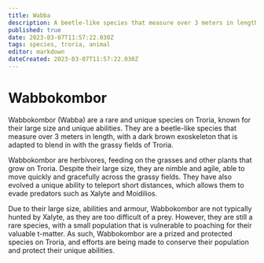 ```yaml
---
title: Wabba
description: A beetle-like species that measure over 3 meters in length, with a dark brown exoskeleton that is adapted to blend in with the grassy fields of Troria.
published: true
date: 2023-03-07T11:57:22.030Z
tags: species, troria, animal
editor: markdown
dateCreated: 2023-03-07T11:57:22.030Z
---
```


# Wabbokombor
Wabbokombor (Wabba) are a rare and unique species on Troria, known for their large size and unique abilities. They are a beetle-like species that measure over 3 meters in length, with a dark brown exoskeleton that is adapted to blend in with the grassy fields of Troria.

Wabbokombor are herbivores, feeding on the grasses and other plants that grow on Troria. Despite their large size, they are nimble and agile, able to move quickly and gracefully across the grassy fields. They have also evolved a unique ability to teleport short distances, which allows them to evade predators such as Xalyte and Moidilios.

Due to their large size, abilities and armour, Wabbokombor are not typically hunted by Xalyte, as they are too difficult of a prey. However, they are still a rare species, with a small population that is vulnerable to poaching for their valuable t-matter. As such, Wabbokombor are a prized and protected species on Troria, and efforts are being made to conserve their population and protect their unique abilities.